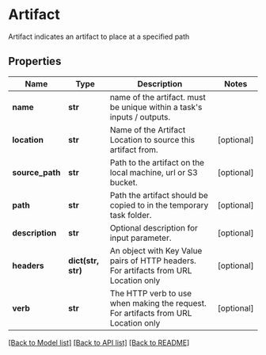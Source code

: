 # Artifact

Artifact indicates an artifact to place at a specified path
## Properties
Name | Type | Description | Notes
------------ | ------------- | ------------- | -------------
**name** | **str** | name of the artifact. must be unique within a task&#39;s inputs / outputs. | 
**location** | **str** | Name of the Artifact Location to source this artifact from. | [optional] 
**source_path** | **str** | Path to the artifact on the local machine, url or S3 bucket. | [optional] 
**path** | **str** | Path the artifact should be copied to in the temporary task folder. | [optional] 
**description** | **str** | Optional description for input parameter. | [optional] 
**headers** | **dict(str, str)** | An object with Key Value pairs of HTTP headers. For artifacts from URL Location only | [optional] 
**verb** | **str** | The HTTP verb to use when making the request. For artifacts from URL Location only | [optional] 

[[Back to Model list]](../README.md#documentation-for-models) [[Back to API list]](../README.md#documentation-for-api-endpoints) [[Back to README]](../README.md)


